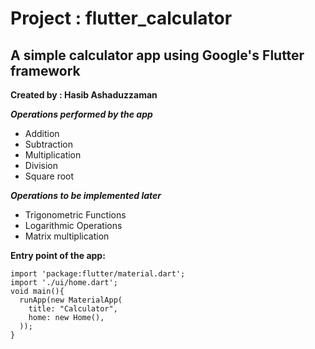 
# Project : flutter_calculator

A simple calculator app using Google's Flutter framework
---

**Created by : Hasib Ashaduzzaman**

***Operations performed by the app***

* Addition
* Subtraction
* Multiplication
* Division
* Square root

***Operations to be implemented later***
* Trigonometric Functions
* Logarithmic Operations
* Matrix multiplication



**Entry point of the app:**

```
import 'package:flutter/material.dart';
import './ui/home.dart';
void main(){
  runApp(new MaterialApp(
    title: "Calculator",
    home: new Home(),
  ));
}
```

